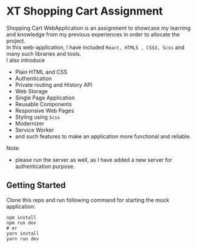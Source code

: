 # XT Shopping Cart Assignment

Shopping Cart WebApplication is an assignment to showcase my learning and knowledge from my previous experiences in order to allocate the project.
<br>
In this web-application, I have included `React, HTML5 , CSS3, Scss` and many such libraries and tools.
<br>
I also introduce

- Plain HTML and CSS
- Authentication
- Private routing and History API
- Web Storage
- Single Page Application
- Reusable Components
- Responsive Web Pages
- Styling using `Scss`
- Modernizer
- Service Worker
- and such features to make an application more functional and reliable.
  <br>

Note:

- please run the server as well, as I have added a new server for authentication purpose.

## Getting Started

Clone this repo and run following command for starting the mock application:

```
npm install
npm run dev
# or
yarn install
yarn run dev
```

